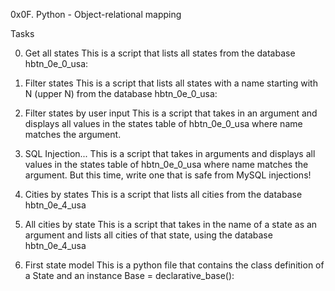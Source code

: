 0x0F. Python - Object-relational mapping

Tasks

0. Get all states
This is a script that lists all states from the database hbtn_0e_0_usa:

1. Filter states
This is a script that lists all states with a name starting with N (upper N) from the database hbtn_0e_0_usa:

2. Filter states by user input
This is a script that takes in an argument and displays all values in the states table of hbtn_0e_0_usa where name matches the argument.


3. SQL Injection...
This is a script that takes in arguments and displays all values in the states table of hbtn_0e_0_usa where name matches the argument. But this time, write one that is safe from MySQL injections!

4. Cities by states
This is a script that lists all cities from the database hbtn_0e_4_usa

5. All cities by state
This is a script that takes in the name of a state as an argument and lists all cities of that state, using the database hbtn_0e_4_usa

6. First state model
This is a python file that contains the class definition of a State and an instance Base = declarative_base():
